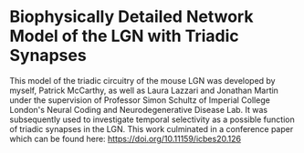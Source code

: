 # Biophysically Detailed Network Model of the LGN with Triadic Synapses

This model of the triadic circuitry of the mouse LGN was developed by myself, Patrick McCarthy, as well as Laura Lazzari and Jonathan Martin under the supervision of Professor Simon Schultz of Imperial College London's Neural Coding and Neurodegenerative Disease Lab. It was subsequently used to investigate temporal selectivity as a possible function of triadic synapses in the LGN. This work culminated in a conference paper which can be found here: https://doi.org/10.11159/icbes20.126

